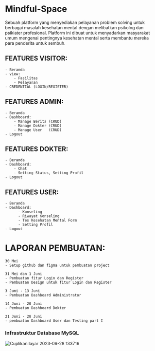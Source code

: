 # Mindful-Space

Sebuah platform yang menyediakan pelayanan problem solving untuk berbagai masalah kesehatan mental dengan melibatkan psikolog dan psikiater profesional. Platform ini dibuat untuk menyadarkan masyarakat umum mengenai pentingnya kesehatan mental serta membantu mereka para penderita untuk sembuh. 

## FEATURES VISITOR: 
    - Beranda
    - view:
        - Fasilitas
        - Pelayanan
    - CREDENTIAL (LOGIN/REGISTER)

## FEATURES ADMIN:
    - Beranda
    - Dashboard:
        - Manage Berita (CRUD)
        - Manage Dokter (CRUD) 
        - Manage User   (CRUD)
    - Logout
## FEATURES DOKTER:
    - Beranda
    - Dashboard:
        - Chat 
        - Setting Status, Setting Profil
    - Logout

## FEATURES USER:
    - Beranda
    - Dashboard:
          - Konseling
          - Riwayat Konseling
          - Tes Kesehatan Mental Form
          - Setting Profil
    - Logout

# LAPORAN PEMBUATAN:

    30 Mei
    - Setup github dan figma untuk pembuatan project
    
    31 Mei dan 1 Juni
    - Pembuatan fitur Login dan Register
    - Pembuatan Design untuk fitur Login dan Register
    
    3 Juni - 13 Juni
    - Pembuatan Dashboard Administrator
    
    14 Juni - 20 Juni 
    - Pembuatan Dashboard Dokter
    
    21 Juni - 28 Juni
    - pembuatan Dashboard User dan Testing part I

### Infrastruktur Database MySQL
![Cuplikan layar 2023-06-28 133716](https://github.com/Faradaii/Mindful-Space/assets/114233356/e097febe-02e6-462a-b053-52eff4e7a564)
